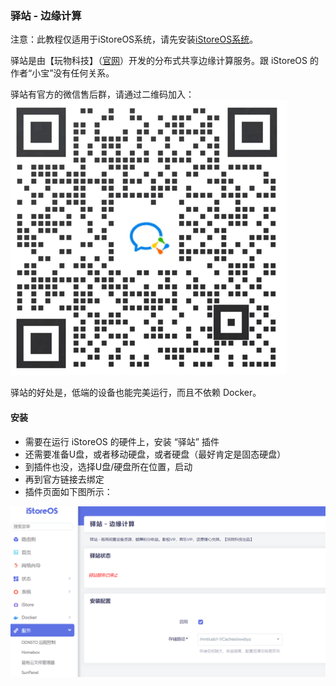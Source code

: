 ### 驿站 - 边缘计算

注意：此教程仅适用于iStoreOS系统，请先安装[iStoreOS系统](/zh/guide/istoreos/README.md)。

驿站是由【玩物科技】（[官网](https://yz.iepose.com/?from=istore)）开发的分布式共享边缘计算服务。跟 iStoreOS 的作者“小宝”没有任何关系。

驿站有官方的微信售后群，请通过二维码加入：
![owxbyz-qr](./picture/owxbyz-qr.png)

驿站的好处是，低端的设备也能完美运行，而且不依赖 Docker。

#### 安装

* 需要在运行 iStoreOS 的硬件上，安装 “驿站” 插件
* 还需要准备U盘，或者移动硬盘，或者硬盘（最好肯定是固态硬盘）
* 到插件也没，选择U盘/硬盘所在位置，启动
* 再到官方链接去绑定
* 插件页面如下图所示：

![owxbyz-install](./picture/owxbyz-install.png)